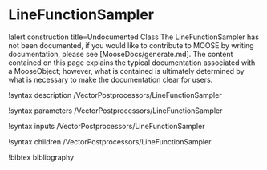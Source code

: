 <!-- MOOSE Documentation Stub: Remove this when content is added. -->

# LineFunctionSampler

!alert construction title=Undocumented Class
The LineFunctionSampler has not been documented, if you would like to contribute to MOOSE by
writing documentation, please see [MooseDocs/generate.md]. The content contained on this page explains
the typical documentation associated with a MooseObject; however, what is contained is ultimately
determined by what is necessary to make the documentation clear for users.

!syntax description /VectorPostprocessors/LineFunctionSampler

!syntax parameters /VectorPostprocessors/LineFunctionSampler

!syntax inputs /VectorPostprocessors/LineFunctionSampler

!syntax children /VectorPostprocessors/LineFunctionSampler

!bibtex bibliography
